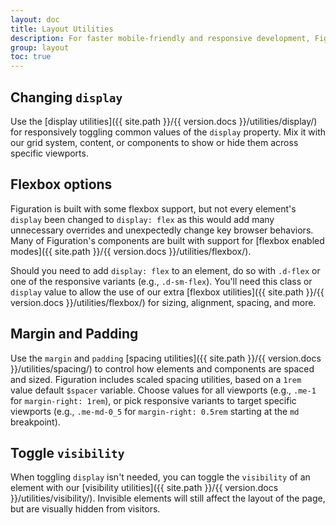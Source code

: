 ```yaml
---
layout: doc
title: Layout Utilities
description: For faster mobile-friendly and responsive development, Figuration includes utility classes for showing, hiding, aligning, and spacing content.
group: layout
toc: true
---
```


## Changing `display`

Use the [display utilities]({{ site.path }}/{{ version.docs }}/utilities/display/) for responsively toggling common values of the `display` property. Mix it with our grid system, content, or components to show or hide them across specific viewports.

## Flexbox options

Figuration is built with some flexbox support, but not every element's `display` been changed to `display: flex` as this would add many unnecessary overrides and unexpectedly change key browser behaviors. Many of Figuration's components are built with support for [flexbox enabled modes]({{ site.path }}/{{ version.docs }}/utilities/flexbox/).

Should you need to add `display: flex` to an element, do so with `.d-flex` or one of the responsive variants (e.g., `.d-sm-flex`). You'll need this class or `display` value to allow the use of our extra [flexbox utilities]({{ site.path }}/{{ version.docs }}/utilities/flexbox/) for sizing, alignment, spacing, and more.

## Margin and Padding

Use the `margin` and `padding` [spacing utilities]({{ site.path }}/{{ version.docs }}/utilities/spacing/) to control how elements and components are spaced and sized. Figuration includes scaled spacing utilities, based on a `1rem` value default `$spacer` variable. Choose values for all viewports (e.g., `.me-1` for `margin-right: 1rem`), or pick responsive variants to target specific viewports (e.g., `.me-md-0_5` for `margin-right: 0.5rem` starting at the `md` breakpoint).

## Toggle `visibility`

When toggling `display` isn't needed, you can toggle the `visibility` of an element with our [visibility utilities]({{ site.path }}/{{ version.docs }}/utilities/visibility/). Invisible elements will still affect the layout of the page, but are visually hidden from visitors.
